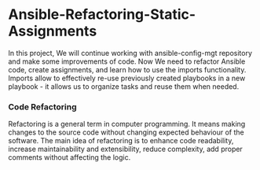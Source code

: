 # Ansible-Refactoring-Static-Assignments

In this project, We will continue working with ansible-config-mgt repository and make some improvements of code. Now We need to refactor Ansible code, create assignments, and learn how to use the imports functionality. Imports allow to effectively re-use previously created playbooks in a new playbook - it allows us to organize tasks and reuse them when needed.

### Code Refactoring

Refactoring is a general term in computer programming. It means making changes to the source code without changing expected behaviour of the software. The main idea of refactoring is to enhance code readability, increase maintainability and extensibility, reduce complexity, add proper comments without affecting the logic.

